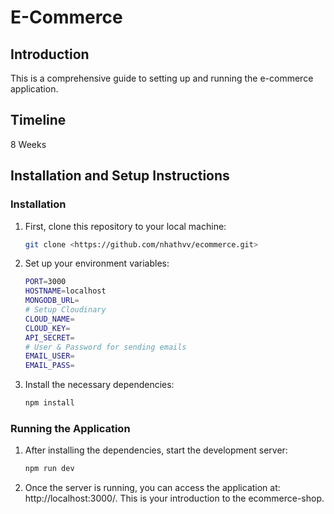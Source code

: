 # E-Commerce
## Introduction

This is a comprehensive guide to setting up and running the e-commerce application.

## Timeline

8 Weeks

## Installation and Setup Instructions

### Installation

1. First, clone this repository to your local machine:
    
    ```bash
    git clone <https://github.com/nhathvv/ecommerce.git>
    
    ```
    
2. Set up your environment variables:
    
    ```bash
    PORT=3000
    HOSTNAME=localhost
    MONGODB_URL=
    # Setup Cloudinary
    CLOUD_NAME=
    CLOUD_KEY=
    API_SECRET=
    # User & Password for sending emails
    EMAIL_USER=
    EMAIL_PASS=
    
    ```
    
3. Install the necessary dependencies:
    
    ```bash
    npm install
    
    ```
    

### Running the Application

1. After installing the dependencies, start the development server:
    
    ```bash
    npm run dev
    
    ```
    
2. Once the server is running, you can access the application at: http://localhost:3000/. This is your introduction to the ecommerce-shop.
